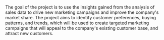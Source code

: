 The goal of the project is to use the insights gained from the analysis of sales data to drive new marketing campaigns and improve the company's market share. The project aims to identify customer preferences, buying patterns, and trends, which will be used to create targeted marketing campaigns that will appeal to the company's existing customer base, and attract new customers.
